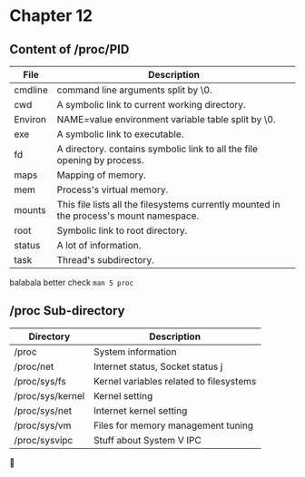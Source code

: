 # Chapter 12

## Content of /proc/PID

| File    | Description                                                                             |
| ---     | ---                                                                                     |
| cmdline | command line arguments split by \0.                                                     |
| cwd     | A symbolic link to current working directory.                                           |
| Environ | NAME=value environment variable table split by \0.                                      |
| exe     | A symbolic link to executable.                                                          |
| fd      | A directory. contains symbolic link to all the file opening by process.                 |
| maps    | Mapping of memory.                                                                      |
| mem     | Process's virtual memory.                                                               |
| mounts  | This file lists all the filesystems currently mounted in the process's mount namespace. |
| root    | Symbolic link to root directory.                                                        |
| status  | A lot of information.                                                                   |
| task    | Thread's subdirectory.                                                                  |

balabala better check ``man 5 proc``

## /proc Sub-directory

| Directory        | Description                             |
| ---              | ---                                     |
| /proc            | System information                      |
| /proc/net        | Internet status, Socket status j        |
| /proc/sys/fs     | Kernel variables related to filesystems |
| /proc/sys/kernel | Kernel setting                          |
| /proc/sys/net    | Internet kernel setting                 |
| /proc/sys/vm     | Files for memory management tuning      |
| /proc/sysvipc    | Stuff about System V IPC                |



